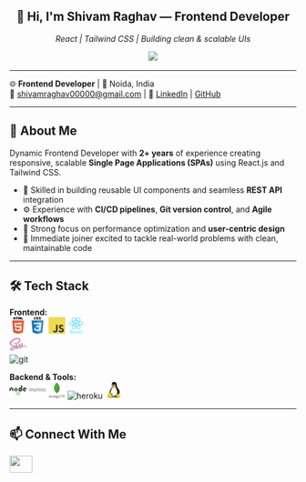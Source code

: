<h2 align="center">👋 Hi, I'm Shivam Raghav — Frontend Developer</h2>
<p align="center"><i>React | Tailwind CSS | Building clean & scalable UIs</i></p>


<p align="center">
  <img src="https://img.shields.io/badge/React%20Dev-Building%20SPAs%20with%20Tailwind-blue?style=for-the-badge&logo=react" />
</p>


---

🌐 **Frontend Developer** | 📍 Noida, India  
📩 shivamraghav00000@gmail.com | 
🔗 [LinkedIn](https://www.linkedin.com/in/shivamraghav/) | [GitHub](https://github.com/Raaghav-1824)

---

## 🚀 About Me

Dynamic Frontend Developer with **2+ years** of experience creating responsive, scalable **Single Page Applications (SPAs)** using React.js and Tailwind CSS.

- 🔧 Skilled in building reusable UI components and seamless **REST API** integration
- ⚙️ Experience with **CI/CD pipelines**, **Git version control**, and **Agile workflows**
- 🎯 Strong focus on performance optimization and **user-centric design**
- 🚀 Immediate joiner excited to tackle real-world problems with clean, maintainable code

---

## 🛠️ Tech Stack

**Frontend:**  
<img src="https://raw.githubusercontent.com/devicons/devicon/master/icons/html5/html5-original-wordmark.svg" alt="html5" width="30"/> 
<img src="https://raw.githubusercontent.com/devicons/devicon/master/icons/css3/css3-original-wordmark.svg" alt="css3" width="30"/> 
<img src="https://raw.githubusercontent.com/devicons/devicon/master/icons/javascript/javascript-original.svg" alt="js" width="30"/> 
<img src="https://raw.githubusercontent.com/devicons/devicon/master/icons/react/react-original-wordmark.svg" alt="react" width="30"/>  
<img src="https://raw.githubusercontent.com/devicons/devicon/master/icons/sass/sass-original.svg" alt="sass" width="30"/>  
<img src="https://www.vectorlogo.zone/logos/git-scm/git-scm-icon.svg" alt="git" width="30"/>

**Backend & Tools:**  
<img src="https://raw.githubusercontent.com/devicons/devicon/master/icons/nodejs/nodejs-original-wordmark.svg" alt="nodejs" width="30"/> 
<img src="https://raw.githubusercontent.com/devicons/devicon/master/icons/express/express-original-wordmark.svg" alt="express" width="30"/> 
<img src="https://raw.githubusercontent.com/devicons/devicon/master/icons/mongodb/mongodb-original-wordmark.svg" alt="mongodb" width="30"/> 
<img src="https://www.vectorlogo.zone/logos/heroku/heroku-icon.svg" alt="heroku" width="30"/> 
<img src="https://raw.githubusercontent.com/devicons/devicon/master/icons/linux/linux-original.svg" alt="linux" width="30"/>

---

## 📫 Connect With Me

<a href="https://www.linkedin.com/in/shivamraghav/" target="_blank">
  <img align="left" src="https://raw.githubusercontent.com/rahuldkjain/github-profile-readme-generator/master/src/images/icons/Social/linked-in-alt.svg" height="30" width="40" />
</a>

